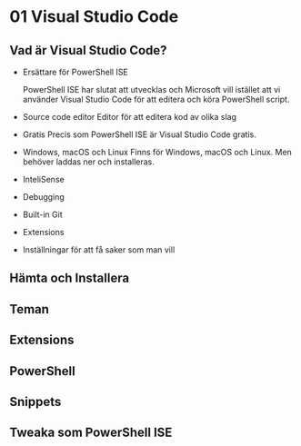 # 01 Visual Studio Code

## Vad är Visual Studio Code?

- Ersättare för PowerShell ISE

    PowerShell ISE har slutat att utvecklas och Microsoft vill istället att vi använder Visual Studio Code för att editera och köra PowerShell script.

- Source code editor
    Editor för att editera kod av olika slag

- Gratis
    Precis som PowerShell ISE är Visual Studio Code gratis.

- Windows, macOS och Linux
    Finns för Windows, macOS och Linux.
    Men behöver laddas ner och installeras.

- InteliSense

- Debugging
- Built-in Git
- Extensions
- Inställningar för att få saker som man vill

## Hämta och Installera

## Teman

## Extensions

## PowerShell

## Snippets

## Tweaka som PowerShell ISE

